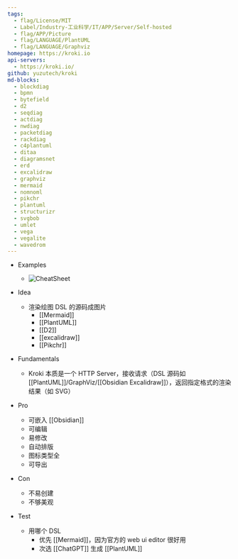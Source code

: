 ```yaml
---
tags:
  - flag/License/MIT
  - Label/Industry-工业科学/IT/APP/Server/Self-hosted
  - flag/APP/Picture
  - flag/LANGUAGE/PlantUML
  - flag/LANGUAGE/Graphviz
homepage: https://kroki.io
api-servers:
  - https://kroki.io/
github: yuzutech/kroki
md-blocks:
  - blockdiag
  - bpmn
  - bytefield
  - d2
  - seqdiag
  - actdiag
  - nwdiag
  - packetdiag
  - rackdiag
  - c4plantuml
  - ditaa
  - diagramsnet
  - erd
  - excalidraw
  - graphviz
  - mermaid
  - nomnoml
  - pikchr
  - plantuml
  - structurizr
  - svgbob
  - umlet
  - vega
  - vegalite
  - wavedrom
---
```


- Examples
    - ![CheatSheet](https://kroki.io/assets/kroki_cheatsheet_20210515_v1.1_EN.jpeg)

- Idea
    - 渲染绘图 DSL 的源码成图片
        - [[Mermaid]]
        - [[PlantUML]]
        - [[D2]]
        - [[excalidraw]]
        - [[Pikchr]]

- Fundamentals
    - Kroki 本质是一个 HTTP Server，接收请求（DSL 源码如 [[PlantUML]]/GraphViz/[[Obsidian Excalidraw]]），返回指定格式的渲染结果（如 SVG）

- Pro
    - 可嵌入 [[Obsidian]]
    - 可编辑
    - 易修改
    - 自动排版
    - 图标类型全
    - 可导出

- Con
    - 不易创建
    - 不够美观

- Test
    - 用哪个 DSL
        - 优先 [[Mermaid]]，因为官方的 web ui editor 很好用
        - 次选 [[ChatGPT]] 生成 [[PlantUML]]
